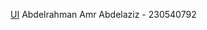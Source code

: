 [UI](https://github.com/user-attachments/assets/e1f94d96-e050-4ecd-8584-d2113527359a)
Abdelrahman Amr Abdelaziz - 230540792  

